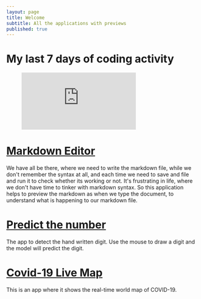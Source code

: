 ```yaml
---
layout: page
title: Welcome
subtitle: All the applications with previews
published: true
---
```


# My last 7 days of coding activity
<figure><embed src="https://wakatime.com/share/@nikku1234/4ee56590-40fe-441a-a8e7-43a998191ce5.svg"></figure>

# [Markdown Editor](https://nikku1234.github.io/Markdown-Editor/)

We have all be there, where we need to write the markdown file, while we don't remember the syntax at all, and each time we need to save and file and run it to check whether its working or not. It's frustrating in life, where we don't have time to tinker with markdown syntax. So this application helps to preview the markdown as when we type the document, to understand what is happening to our markdown file.

# [Predict the number](https://nikku1234.github.io/predict-numbers/)
The app to detect the hand written digit. Use the mouse to draw a digit and the model will predict the digit.

# [Covid-19 Live Map](https://nikku1234-corona.netlify.app)

This is an app where it shows the real-time world map of COVID-19.
